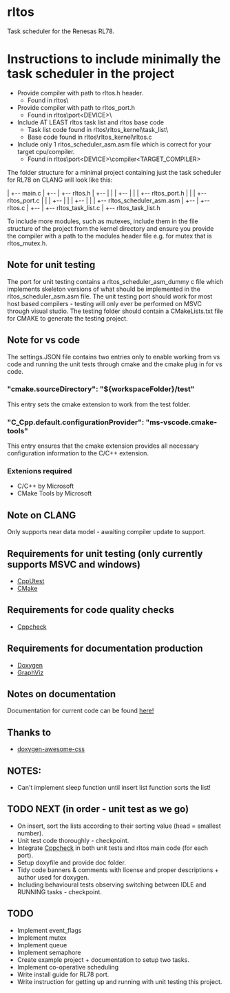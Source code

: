 # rltos
Task scheduler for the Renesas RL78.

# Instructions to include minimally the task scheduler in the project
- Provide compiler with path to rltos.h header.
	- Found in rltos\
- Provide compiler with path to rltos_port.h
	- Found in rltos\port\<DEVICE>\
- Include AT LEAST rltos task list and rltos base code
	- Task list code found in rltos\rltos_kernel\task_list\
	- Base code found in rltos\rltos_kernel\rltos.c
- Include only 1 rltos_scheduler_asm.asm file which is correct for your target cpu/compiler.
	- Found in rltos\port\<DEVICE>\compiler\<TARGET_COMPILER>

The folder structure for a minimal project containing just the task scheduler for RL78 on CLANG will look like this:

<Project>
 |
 +-- main.c
 |    
 +-- <rltos>
	|
	+-- rltos.h
	|
	+-- <port>
	|	|
	|	+-- <RL78>
	|		|
	|		+-- rltos_port.h
	|		|
	|		+-- rltos_port.c
	|		|
	|		+-- <compiler>
	|			|
	|			+-- <CLANG>
	|				|
	|				+-- rltos_scheduler_asm.asm
	|
	+-- <rltos_kernel>
		|
		+-- rltos.c
		|
		+-- <task_list>
			|
			+-- rltos_task_list.c
			|
			+-- rltos_task_list.h

To include more modules, such as mutexes, include them in the file structure of the project from the kernel directory and ensure you provide the compiler with a path to the modules header file e.g. for mutex that is rltos_mutex.h.

## Note for unit testing
The port for unit testing contains a rltos_scheduler_asm_dummy c file which implements skeleton versions of what should be implemented in the rltos_scheduler_asm.asm file.
The unit testing port should work for most host based compilers - testing will only ever be performed on MSVC through visual studio.
The testing folder should contain a CMakeLists.txt file for CMAKE to generate the testing project.

## Note for vs code
The settings.JSON file contains two entries only to enable working from vs code and running the unit tests through cmake and the cmake plug in for vs code.
### "cmake.sourceDirectory": "${workspaceFolder}/test"
This entry sets the cmake extension to work from the test folder.
### "C_Cpp.default.configurationProvider": "ms-vscode.cmake-tools"
This entry ensures that the cmake extension provides all necessary configuration information to the C/C++ extension.
### Extenions required
- C/C++ by Microsoft
- CMake Tools by Microsoft

## Note on CLANG
Only supports near data model - awaiting compiler update to support.

## Requirements for unit testing (only currently supports MSVC and windows)
- [CppUtest](https://cpputest.github.io/)
- [CMake](https://cmake.org/)

## Requirements for code quality checks
- [Cppcheck](https://cppcheck.sourceforge.io/)

## Requirements for documentation production
- [Doxygen](https://www.doxygen.nl/index.html)
- [GraphViz](http://www.graphviz.org/)

## Notes on documentation
Documentation for current code can be found [here!](https://wraydev.github.io/rltos/)

## Thanks to
- [doxygen-awesome-css](https://jothepro.github.io/doxygen-awesome-css/)

## NOTES:
- Can't implement sleep function until insert list function sorts the list!

## TODO NEXT (in order - unit test as we go)
- On insert, sort the lists according to their sorting value (head = smallest number).
- Unit test code thoroughly - checkpoint.
- Integrate [Cppcheck](https://cppcheck.sourceforge.io/) in both unit tests and rltos main code (for each port).
- Setup doxyfile and provide doc folder.
- Tidy code banners & comments with license and proper descriptions +  author used for doxygen.
- Including behavioural tests observing switching between IDLE and RUNNING tasks - checkpoint.

## TODO
- Implement event_flags
- Implement mutex
- Implement queue
- Implement semaphore
- Create example project + documentation to setup two tasks.
- Implement co-operative scheduling
- Write install guide for RL78 port.
- Write instruction for getting up and running with unit testing this project.
